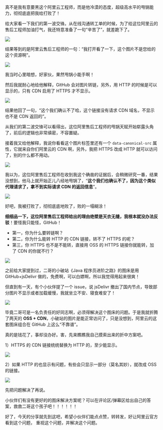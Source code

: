真不是我有意要黑这个阿里云工程师，而是他冷漠的态度，超级高水平的甩锅能力，彻彻底底把我给打败了！

给大家看一下我们的第一波交锋。从在线沟通转工单的时候，为了给这位阿里云的售后工程师加油打气，我还特意准备了一句“辛苦了”，就差跪下了。

![](https://cdn.jsdelivr.net/gh/thinkingme/thinkingme.github.io@master/images/xianliaolaoke/aliyun-shuaiguo-gongchengshi-1.png)

结果等到的是阿里云售后工程师的一句：“我打开看了一下，这个图片不是您给的这个资源啊”。

![](https://cdn.jsdelivr.net/gh/thinkingme/thinkingme.github.io@master/images/xianliaolaoke/aliyun-shuaiguo-gongchengshi-2.png)

我当时心里暗想，好家伙，果然甩锅小能手啊！

然后我就耐心地给他解释，GitHub 会对图片转链，另外，用 HTTP 的时候是可以显示的，只有 CDN 启用了 HTTPS 才不显示。

![](https://cdn.jsdelivr.net/gh/thinkingme/thinkingme.github.io@master/images/xianliaolaoke/aliyun-shuaiguo-gongchengshi-3.png)

结果他回了一句，“这个我们确认不了哈，这个链接没有请求 CDN 域名，不显示也不是 CDN 返回的”。

从我们的第二波交锋可以看得出，这位阿里售后工程师的甩锅天赋开始崭露头角了，前后的逻辑也非常缜密，不容置疑。

接着我又给他解释，我说你看看这个图片标签里还有一个 `data-canonical-src` 属性，它就来自你们阿里云的 CDN 啊，另外，我把 HTTPS 改成 HTTP 就可以访问了，别的什么都不用动。

![](https://cdn.jsdelivr.net/gh/thinkingme/thinkingme.github.io@master/images/xianliaolaoke/aliyun-shuaiguo-gongchengshi-4.png)

我以为，这位阿里售后工程师在收到我这个确凿的证据后，会稍微研究一番，结果没想到，他马上就开始正儿八经地甩锅了，“**这个我们也确认不了，因为这个类似代理请求了，拿不到实际请求 CDN 的返回信息**”。

![](https://cdn.jsdelivr.net/gh/thinkingme/thinkingme.github.io@master/images/xianliaolaoke/aliyun-shuaiguo-gongchengshi-5.png)

好吧，我被打败了，彻彻底底地败了，败的一塌糊涂！

**细细品一下，这位阿里售后工程师给出的理由绝壁是天衣无缝，我根本就没办法反驳**！要怪我只能怪，GitHub！

- 第一，你为什么要转链啊？
- 第二，你为什么能转 HTTP 的 CDN 链接，转不了 HTTPS 的呢？
- 第三，你 HTTPS 也不是不能转，直接用 OSS 的 HTTPS 链接你就能转，加了 CDN 的你就不行？

![](https://cdn.jsdelivr.net/gh/thinkingme/thinkingme.github.io@master/images/xianliaolaoke/aliyun-shuaiguo-gongchengshi-6.png)

之前给大家提到过，二哥的小破站《Java 程序员进阶之路》的图床是用 GitHub+jsDelivr 做的，免费啊，可以白嫖啊，所以我觉得用起来很爽！

但直到有一天，有个小伙伴提了一个 issue，说 jsDelivr 撤出了国内节点，导致部分图片不显示或者加载缓慢，我就坐立不安、寝食难安了！

![](https://cdn.jsdelivr.net/gh/thinkingme/thinkingme.github.io@master/images/xianliaolaoke/aliyun-shuaiguo-gongchengshi-7.png)

毕竟二哥可是一名负责任的好同志啊，必须得解决这个图床的问题。于是我就折腾了两天的 **OSS + CDN**，小破站的图片是能正常访问了，只是没想到，阿里云的这套图床组合在 GitHub 上这么“不靠谱”。

真的是钱花了，事却没办好。害，先来瞧瞧我自己摸索出来的折中方案吧。

1）HTTPS 的 CDN 链接统统替换为 HTTP 的，至少能显示。

![](https://cdn.jsdelivr.net/gh/thinkingme/thinkingme.github.io@master/images/xianliaolaoke/aliyun-shuaiguo-gongchengshi-8.png)

2）如果 HTTP 的也显示有问题，有些会只显示一部分（莫名其妙），就改成 OSS 的链接。

![](https://cdn.jsdelivr.net/gh/thinkingme/thinkingme.github.io@master/images/xianliaolaoke/aliyun-shuaiguo-gongchengshi-9.png)

先把问题解决了再说。

小伙伴们有没有更好的的图床解决方案呢？可以在评论区/弹幕区给出自己的答案，救救二哥这个孩子吧！！！！！！

好了，今天的分享就先到这吧，希望小伙伴们能点点赞，转转发，好让阿里云官方看到这个问题， 重视这个问题，并解决这个问题。

